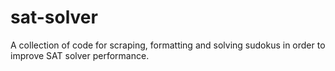 # sat-solver
A collection of code for scraping, formatting and solving sudokus in order to improve SAT solver performance.
